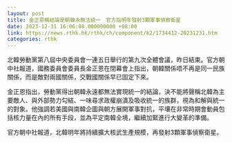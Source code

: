 ```yaml
---
layout: post
title: 金正恩稱結論是朝韓永無法統一　官方指明年發射3顆軍事偵察衛星
date: 2023-12-31 16:06:08.000000000 +08:00
link: https://news.rthk.hk/rthk/ch/component/k2/1734412-20231231.htm
categories: rthk
---
```


北韓勞動黨第八屆中央委員會一連五日舉行的第九次全體會議，昨日結束。官方朝中社報道，國務委員會委員長金正恩在閉幕會上指出，朝韓關係唔不再是同一民族關係，而是敵對兩國關係，交戰國關係早已固定下來。

金正恩指出，勞動黨得出朝韓永遠都無法實現統一的結論，決不能將聲稱北韓為主要敵人、與外部勢力勾結、一味尋求政權崩潰及吸收統一的族群，視為和解與統一的對象。他強調若美國與南韓企圖與朝方展開軍事對抗，平壤在非常時期會動員包括核力量在內的所有手段，並為平定南韓全境，繼續加緊進行大變革的準備。

官方朝中社報道，北韓明年將持續擴大核武生產規模，再發射3顆軍事偵察衛星。
